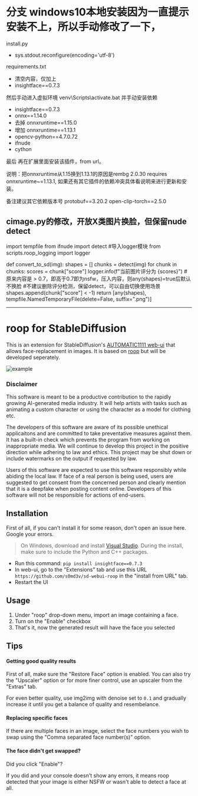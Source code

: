 # 分支 windows10本地安装因为一直提示安装不上，所以手动修改了一下，
install.py
+ sys.stdout.reconfigure(encoding='utf-8')

requirements.txt
+ 清空内容，仅加上
+ insightface==0.7.3

然后手动进入虚拟环境
venv\Scripts\activate.bat
并手动安装依赖
+ insightface==0.7.3
+ onnx==1.14.0
+ 去掉 onnxruntime==1.15.0
+ 增加 onnxruntime==1.13.1
+ opencv-python==4.7.0.72
+ ifnude
+ cython

最后
再在扩展里面安装该插件，from url。


说明：把onnxruntime从1.15换到1.13.1的原因是rembg 2.0.30 requires onnxruntime~=1.13.1,
如果还有其它插件的依赖冲突具体看说明来进行更新和安装。

备注建议其它依赖版本号
protobuf==3.20.2
open-clip-torch==2.5.0

cimage.py的修改，开放X类图片换脸，但保留nude detect
---------------------------------------------
import tempfile
from ifnude import detect
#导入logger模块
from scripts.roop_logging import logger

def convert_to_sd(img):
    shapes = []
    chunks = detect(img)
    for chunk in chunks:
        scores = chunk["score"]
        logger.info(f"当前图片评分为 {scores}")
        #原来内容是 > 0.7，即高于0.7即为nsfw，压入内容，则any(shapes)=true后默认不换脸
        #不建议删除评分检测，保留detect，可以自由切换使用场景
        shapes.append(chunk["score"] < -1)
    return [any(shapes), tempfile.NamedTemporaryFile(delete=False, suffix=".png")]

---------------------------------------------
# roop for StableDiffusion

This is an extension for StableDiffusion's [AUTOMATIC1111 web-ui](https://github.com/AUTOMATIC1111/stable-diffusion-webui/) that allows face-replacement in images. It is based on [roop](https://github.com/s0md3v/roop) but will be developed seperately.

![example](example/example.png)

### Disclaimer

This software is meant to be a productive contribution to the rapidly growing AI-generated media industry. It will help artists with tasks such as animating a custom character or using the character as a model for clothing etc.

The developers of this software are aware of its possible unethical applicaitons and are committed to take preventative measures against them. It has a built-in check which prevents the program from working on inappropriate media. We will continue to develop this project in the positive direction while adhering to law and ethics. This project may be shut down or include watermarks on the output if requested by law.

Users of this software are expected to use this software responsibly while abiding the local law. If face of a real person is being used, users are suggested to get consent from the concerned person and clearly mention that it is a deepfake when posting content online. Developers of this software will not be responsible for actions of end-users.

## Installation
First of all, if you can't install it for some reason, don't open an issue here. Google your errors.

> On Windows, download and install [Visual Studio](https://visualstudio.microsoft.com/downloads/). During the install, make sure to include the Python and C++ packages.

+ Run this command: `pip install insightface==0.7.3`
+ In web-ui, go to the "Extensions" tab and use this URL `https://github.com/s0md3v/sd-webui-roop` in the "install from URL" tab.
+ Restart the UI

## Usage

1. Under "roop" drop-down menu, import an image containing a face.
2. Turn on the "Enable" checkbox
3. That's it, now the generated result will have the face you selected

## Tips
#### Getting good quality results
First of all, make sure the "Restore Face" option is enabled. You can also try the "Upscaler" option or for more finer control, use an upscaler from the "Extras" tab.

For even better quality, use img2img with denoise set to `0.1` and gradually increase it until you get a balance of quality and resembelance.

#### Replacing specific faces
If there are multiple faces in an image, select the face numbers you wish to swap using the "Comma separated face number(s)" option.

#### The face didn't get swapped?
Did you click "Enable"?

If you did and your console doesn't show any errors, it means roop detected that your image is either NSFW or wasn't able to detect a face at all.
